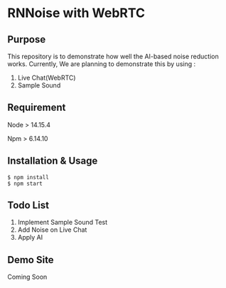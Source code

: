 # RNNoise with WebRTC

## Purpose
This repository is to demonstrate how well the AI-based noise reduction works.
Currently, We are planning to demonstrate this by using :

1. Live Chat(WebRTC)
2. Sample Sound

## Requirement
Node > 14.15.4

Npm > 6.14.10

## Installation & Usage
```
$ npm install
$ npm start
```

## Todo List
1. Implement Sample Sound Test
2. Add Noise on Live Chat
3. Apply AI

## Demo Site
Coming Soon
